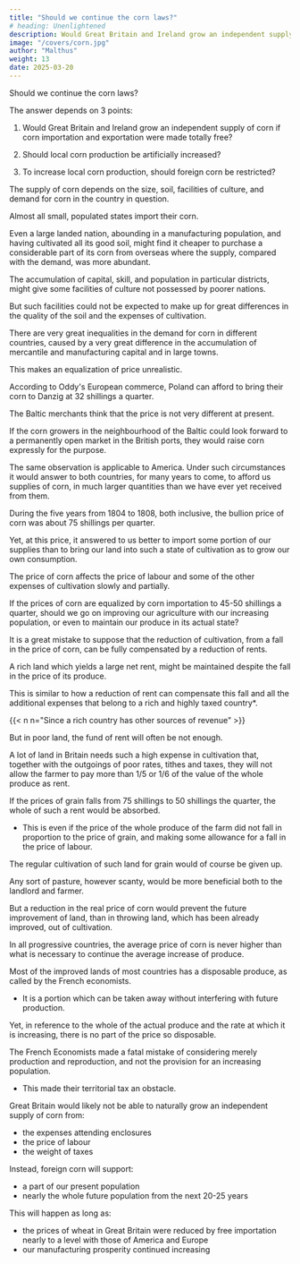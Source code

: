 ```yaml
---
title: "Should we continue the corn laws?"
# heading: Unenlightened
description: Would Great Britain and Ireland grow an independent supply of corn if corn importation and exportation were made totally free?
image: "/covers/corn.jpg"
author: "Malthus"
weight: 13
date: 2025-03-20
---
```



Should we continue the corn laws?

The answer depends on 3 points:

1. Would Great Britain and Ireland grow an independent supply of corn if corn importation and exportation were made totally free?

2. Should local corn production be artificially increased?

 <!-- be really desirable? -->

<!-- Secondly, Whether an independent supply, if it do not come naturally, is an object , and one which justifies the interference of the legislature. -->

3.  To increase local corn production, should foreign corn be restricted?

<!-- by what sacrifices, are restrictions upon importation adapted to attain the end in view. -->


<!-- Of the first point, it may be observed, that it cannot, in the nature of things, be determined by general principles, but  -->


The supply of corn depends on the size, soil, facilities of culture, and demand for corn in the country in question. 

Almost all small, populated states import their corn.

Even a large landed nation, abounding in a manufacturing population, and having cultivated all its good soil, might find it cheaper to purchase a considerable part of its corn from overseas where the supply, compared with the demand, was more abundant. 

<!-- If the intercourse between the different parts of Europe were perfectly easy and perfectly free, it would be by no means natural that one country should be employing a great capital in the cultivation of poor lands, while at no great distance, lands comparatively rich were lying very ill cultivated, from the want of an effectual demand. The progress of agricultural improvement ought naturally to proceed more equably.  -->

The accumulation of capital, skill, and population in particular districts, might give some facilities of culture not possessed by poorer nations.

But such facilities could not be expected to make up for great differences in the quality of the soil and the expenses of cultivation. 

There are very great inequalities in the demand for corn in different countries, caused by a very great difference in the accumulation of mercantile and manufacturing capital and in large towns.

This makes an equalization of price unrealistic.

 <!-- could take place, without the transfer of a part of the general supply of Europe, from places where the demand was comparatively deficient, to those where it was comparatively excessive. -->


According to Oddy's European commerce, Poland can afford to bring their corn to Danzig at 32 shillings a quarter. 

The Baltic merchants think that the price is not very different at present.

If the corn growers in the neighbourhood of the Baltic could look forward to a permanently open market in the British ports, they would raise corn expressly for the purpose. 

The same observation is applicable to America. Under such circumstances it would answer to both countries, for many years to come, to afford us supplies of corn, in much larger quantities than we have ever yet received from them.

During the five years from 1804 to 1808, both inclusive, the bullion price of corn was about 75 shillings per quarter.

Yet, at this price, it answered to us better to import some portion of our supplies than to bring our land into such a state of cultivation as to grow our own consumption. 

 
The price of corn affects the price of labour and some of the other expenses of cultivation slowly and partially.


If the prices of corn are equalized by corn importation to 45-50 shillings a quarter, should we go on improving our agriculture with our increasing population, or even to maintain our produce in its actual state?

It is a great mistake to suppose that the reduction of cultivation, from a fall in the price of corn, can be fully compensated by a reduction of rents. 

A rich land which yields a large net rent, might be maintained despite the fall in the price of its produce.

This is similar to how a reduction of rent can compensate this fall and all the additional expenses that belong to a rich and highly taxed country*.

{{< n n="Since a rich country has other sources of revenue" >}}

But in poor land, the fund of rent will often be not enough.

A lot of land in Britain needs such a high expense in cultivation that, together with the outgoings of poor rates, tithes and taxes, they will not allow the farmer to pay more than 1/5 or 1/6 of the value of the whole produce as rent. 

If the prices of grain falls from 75 shillings to 50 shillings the quarter, the whole of such a rent would be absorbed.
- This is even if the price of the whole produce of the farm did not fall in proportion to the price of grain, and making some allowance for a fall in the price of labour.

The regular cultivation of such land for grain would of course be given up. 

Any sort of pasture, however scanty, would be more beneficial both to the landlord and farmer.

But a reduction in the real price of corn would prevent the future improvement of land, than in throwing land, which has been already improved, out of cultivation.

In all progressive countries, the average price of corn is never higher than what is necessary to continue the average increase of produce.

Most of the improved lands of most countries has a disposable produce, as called by the French economists.
- It is a portion which can be taken away without interfering with future production.

Yet, in reference to the whole of the actual produce and the rate at which it is increasing, there is no part of the price so disposable.

<!-- In the employment of fresh capital upon the land to provide for the wants of an increasing population, whether this fresh capital be employed in bringing more land under the plough or in improving land already in cultivation, the main question always depends upon the expected returns of this capital.

 and no part of the gross profits can be diminished without diminishing the motive to this mode of employing it. 

Every diminution of price not fully and immediately balanced by a proportionate fall in all the necessary expenses of a farm, every tax on the land, every tax on farming stock, every tax on the necessaries of farmers, will tell in the computation; and 

if, after all these outgoings are allowed for, the price of the produce will not leave a fair remuneration for the capital employed, according to the general rate of profits and a rent at least equal to the rent of the land in its former state, no sufficient motive can exist to undertake the projected improvement. -->


The French Economists made a fatal mistake of considering merely production and reproduction, and not the provision for an increasing population.
- This made their territorial tax an obstacle.

<!-- would have raised the most formidable obstacles. -->

<!-- On the whole then considering the present accumulation of manufacturing population in this country, compared with any other in Europe,  -->

Great Britain would likely not be able to naturally grow an independent supply of corn from:
- the expenses attending enclosures
- the price of labour
- the weight of taxes

<!-- , few things seem less probable, than that  -->


Instead, foreign corn will support:
- a part of our present population
- nearly the whole future population from the next 20-25 years

This will happen as long as:
- the prices of wheat in Great Britain were reduced by free importation nearly to a level with those of America and Europe
- our manufacturing prosperity continued increasing

